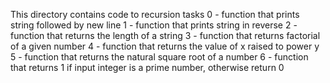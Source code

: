 This directory contains code to recursion tasks
0 - function that prints string followed by new line
1 - function that prints string in reverse
2 - function that returns the length of a string
3 - function that returns factorial of a given number
4 - function that returns the value of x raised to power y
5 - function that returns the natural square root of a number
6 - function that returns 1 if input integer is a prime number, otherwise return 0
